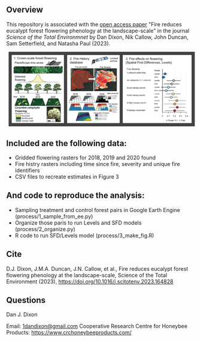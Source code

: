 Overview
--------

This repository is associated with the [open access paper](https://www.sciencedirect.com/science/article/pii/S0048969723034514, "Fire effects on eucalypt flowering")
 "Fire reduces eucalypt forest flowering phenology at the landscape-scale" in the journal *Science of the Total Environmnet* by Dan Dixon, Nik Callow, John Duncan, Sam Setterfield, and Natasha Paul (2023). 

<p align="center">
  <img src="graphabs.png" />
</p>

Included are the following data:
--------

  - Gridded flowering rasters for 2018, 2019 and 2020 found
  - Fire histry rasters including time since fire, severity and unique fire identifiers
  - CSV files to recreate estimates in Figure 3
 
And code to reproduce the analysis:
--------
   -  Sampling treatment and control forest pairs in Google Earth Engine (process/1_sample_from_ee.py)
   -  Organize those paris to run Levels and SFD models (process/2_organize.py)
   -  R code to run SFD/Levels model (process/3_make_fig.R)

Cite
--------
D.J. Dixon, J.M.A. Duncan, J.N. Callow, et al., Fire reduces
eucalypt forest flowering phenology at the landscape-scale, Science of the Total
Environment (2023), https://doi.org/10.1016/j.scitotenv.2023.164828

Questions
--------
Dan J. Dixon

Email: 1dandixon@gmail.com
Cooperative Research Centre for Honeybee Products: https://www.crchoneybeeproducts.com/
